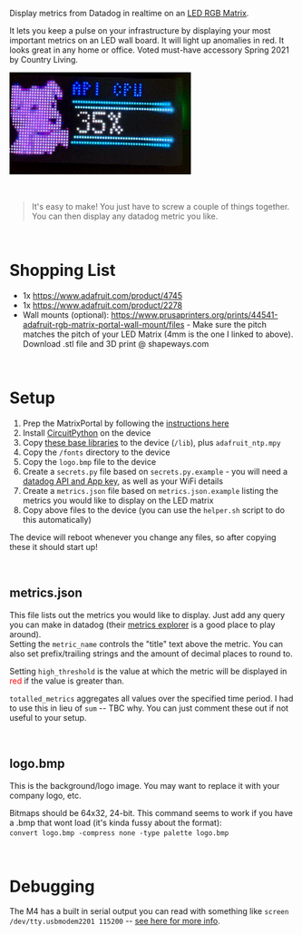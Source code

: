 Display metrics from Datadog in realtime on an [LED RGB Matrix](https://learn.adafruit.com/adafruit-matrixportal-m4).  

It lets you keep a pulse on your infrastructure by displaying your most important metrics on an LED wall board. It will light up anomalies in red. It looks great in any home or office. Voted must-have accessory Spring 2021 by Country Living. 

![demo video](https://github.com/richstokes/Datadog-LED-Matrix/blob/master/demo.gif?raw=true)

&nbsp;
> It's easy to make! You just have to screw a couple of things together. You can then display any datadog metric you like.

&nbsp;


# Shopping List

- 1x https://www.adafruit.com/product/4745  
- 1x https://www.adafruit.com/product/2278  
- Wall mounts (optional): https://www.prusaprinters.org/prints/44541-adafruit-rgb-matrix-portal-wall-mount/files - Make sure the pitch matches the pitch of your LED Matrix (4mm is the one I linked to above). Download .stl file and 3D print @ shapeways.com

&nbsp;

# Setup

1. Prep the MatrixPortal by following the [instructions here](https://learn.adafruit.com/adafruit-matrixportal-m4/prep-the-matrixportal)
2. Install [CircuitPython](https://learn.adafruit.com/adafruit-matrixportal-m4/install-circuitpython) on the device
3. Copy [these base libraries](https://learn.adafruit.com/adafruit-matrixportal-m4/circuitpython-setup) to the device (`/lib`), plus `adafruit_ntp.mpy`
4. Copy the `/fonts` directory to the device
5. Copy the `logo.bmp` file to the device 
6. Create a `secrets.py` file based on `secrets.py.example` - you will need a [datadog API and App key](https://app.datadoghq.com/account/settings#api), as well as your WiFi details
7. Create a `metrics.json` file based on `metrics.json.example` listing the metrics you would like to display on the LED matrix
8. Copy above files to the device (you can use the `helper.sh` script to do this automatically)

The device will reboot whenever you change any files, so after copying these it should start up!

&nbsp;

## metrics.json

This file lists out the metrics you would like to display. Just add any query you can make in datadog (their [metrics explorer](https://app.datadoghq.com/metric/explorer) is a good place to play around).  
Setting the `metric_name` controls the "title" text above the metric. You can also set prefix/trailing strings and the amount of decimal places to round to. 

Setting `high_threshold` is the value at which the metric will be displayed in <span style="color:red">red</span> if the value is greater than.  

`totalled_metrics` aggregates all values over the specified time period. I had to use this in lieu of `sum` -- TBC why. You can just comment these out if not useful to your setup. 

&nbsp;

## logo.bmp

This is the background/logo image. You may want to replace it with your company logo, etc.

Bitmaps should be 64x32, 24-bit. This command seems to work if you have a .bmp that wont load (it's kinda fussy about the format):  
`convert logo.bmp -compress none -type palette logo.bmp`

&nbsp;

# Debugging

The M4 has a built in serial output you can read with something like `screen /dev/tty.usbmodem2201 115200` -- [see here for more info](https://learn.adafruit.com/welcome-to-circuitpython/advanced-serial-console-on-mac-and-linux).



